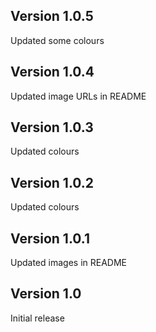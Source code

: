 ## Version 1.0.5

Updated some colours

## Version 1.0.4

Updated image URLs in README

## Version 1.0.3

Updated colours

## Version 1.0.2

Updated colours

## Version 1.0.1

Updated images in README

## Version 1.0

Initial release
